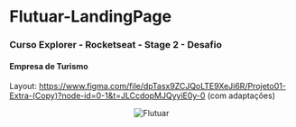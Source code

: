 # Flutuar-LandingPage
### Curso Explorer - Rocketseat - Stage 2 - Desafio
#### Empresa de Turismo

Layout: https://www.figma.com/file/dpTasx9ZCJQoLTE9XeJi6R/Projeto01-Extra-(Copy)?node-id=0-1&t=JLCcdopMJQyyiE0y-0 (com adaptações)

<div align="center">

![Flutuar](https://user-images.githubusercontent.com/54086293/233454228-ab251dc5-4d41-4d38-81f7-f731c3195931.jpg)

</div>

